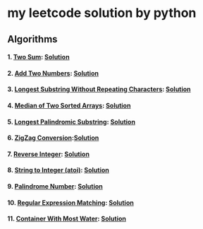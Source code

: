 # my leetcode solution by python

## Algorithms 

#### 1. [Two Sum][1]: [Solution][2] 
#### 2. [Add Two Numbers][3]: [Solution][4]
#### 3. [Longest Substring Without Repeating Characters][5]: [Solution][6]
#### 4. [Median of Two Sorted Arrays][7]: [Solution][8]
#### 5. [Longest Palindromic Substring][9]: [Solution][10]
#### 6. [ZigZag Conversion][11]:[Solution][12]
#### 7. [Reverse Integer][13]: [Solution][14]
#### 8. [String to Integer (atoi)][15]: [Solution][16]
#### 9. [Palindrome Number][17]: [Solution][18]
#### 10. [Regular Expression Matching][19]: [Solution][20]
#### 11. [Container With Most Water][21]: [Solution][22]

[1]: https://leetcode-cn.com/problems/two-sum/
[2]: https://github.com/YinWei123/my-leetcode-solution/blob/master/src/twoSum.py
[3]: https://leetcode-cn.com/problems/add-two-numbers/
[4]: https://github.com/YinWei123/my-leetcode-solution/blob/master/src/addTwoNumbers.py
[5]: https://leetcode-cn.com/problems/longest-substring-without-repeating-characters/
[6]: https://github.com/YinWei123/my-leetcode-solution/blob/master/src/lengthOfLongestSubstring.py
[7]: https://leetcode-cn.com/problems/median-of-two-sorted-arrays
[8]: https://github.com/YinWei123/my-leetcode-solution/blob/master/src/findMedianSortedArrays.py
[9]: https://leetcode-cn.com/problems/longest-palindromic-substring/
[10]: https://github.com/YinWei123/my-leetcode-solution/blob/master/src/longestPalindrome.py
[11]: https://leetcode-cn.com/problems/zigzag-conversion/
[12]: https://github.com/YinWei123/my-leetcode-solution/blob/master/src/convert.py
[13]: https://leetcode-cn.com/problems/reverse-integer/
[14]: https://github.com/YinWei123/my-leetcode-solution/blob/master/src/reverse.py
[15]: https://leetcode-cn.com/problems/string-to-integer-atoi/
[16]: https://github.com/YinWei123/my-leetcode-solution/
[17]: https://leetcode-cn.com/problems/palindrome-number/
[18]: https://github.com/YinWei123/my-leetcode-solution/blob/master/src/isPalindrome.py
[19]: https://leetcode-cn.com/problems/regular-expression-matching/
[20]: https://github.com/YinWei123/my-leetcode-solution/
[21]: https://leetcode-cn.com/problems/container-with-most-water/
[22]: https://github.com/YinWei123/my-leetcode-solution/blob/master/src/maxArea.py